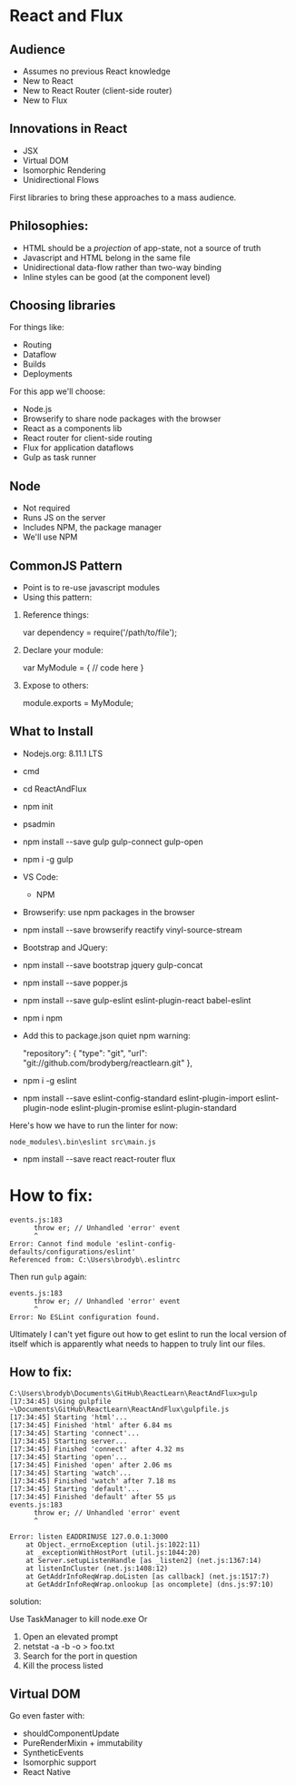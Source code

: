 # React and Flux

## Audience

* Assumes no previous React knowledge
* New to React
* New to React Router (client-side router)
* New to Flux

## Innovations in React

* JSX
* Virtual DOM
* Isomorphic Rendering
* Unidirectional Flows

First libraries to bring these approaches to a mass audience. 

## Philosophies: 

* HTML should be a *projection* of app-state, not a source of truth
* Javascript and HTML belong in the same file
* Unidirectional data-flow rather than two-way binding
* Inline styles can be good (at the component level)

## Choosing libraries

For things like: 

* Routing
* Dataflow
* Builds
* Deployments

For this app we'll choose: 

* Node.js
* Browserify to share node packages with the browser
* React as a components lib
* React router for client-side routing
* Flux for application dataflows
* Gulp as task runner

## Node

* Not required
* Runs JS on the server
* Includes NPM, the package manager
* We'll use NPM

## CommonJS Pattern

* Point is to re-use javascript modules
* Using this pattern: 

1. Reference things: 

    var dependency = require('/path/to/file');

2. Declare your module: 

    var MyModule = {
      // code here
    }
  
3. Expose to others: 

    module.exports = MyModule;

## What to Install

* Nodejs.org: 8.11.1 LTS
* cmd
* cd ReactAndFlux
* npm init
* psadmin
* npm install --save gulp gulp-connect gulp-open
* npm i -g gulp
* VS Code: 
  * NPM
* Browserify: use npm packages in the browser
* npm install --save browserify reactify vinyl-source-stream
* Bootstrap and JQuery: 
* npm install --save bootstrap jquery gulp-concat
* npm install --save popper.js
* npm install --save gulp-eslint eslint-plugin-react babel-eslint
* npm i npm
* Add this to package.json quiet npm warning: 

    "repository": {
      "type": "git",
      "url": "git://github.com/brodyberg/reactlearn.git"
    },

* npm i -g eslint
* npm install --save eslint-config-standard eslint-plugin-import eslint-plugin-node eslint-plugin-promise eslint-plugin-standard

Here's how we have to run the linter for now: 

    node_modules\.bin\eslint src\main.js

* npm install --save react react-router flux


# How to fix: 

    events.js:183
          throw er; // Unhandled 'error' event
          ^
    Error: Cannot find module 'eslint-config-defaults/configurations/eslint'
    Referenced from: C:\Users\brodyb\.eslintrc

Then run ```gulp``` again: 

    events.js:183
          throw er; // Unhandled 'error' event
          ^
    Error: No ESLint configuration found.

Ultimately I can't yet figure out how to get eslint to run the local version
of itself which is apparently what needs to happen to truly lint our files. 

## How to fix: 

    C:\Users\brodyb\Documents\GitHub\ReactLearn\ReactAndFlux>gulp
    [17:34:45] Using gulpfile ~\Documents\GitHub\ReactLearn\ReactAndFlux\gulpfile.js
    [17:34:45] Starting 'html'...
    [17:34:45] Finished 'html' after 6.84 ms
    [17:34:45] Starting 'connect'...
    [17:34:45] Starting server...
    [17:34:45] Finished 'connect' after 4.32 ms
    [17:34:45] Starting 'open'...
    [17:34:45] Finished 'open' after 2.06 ms
    [17:34:45] Starting 'watch'...
    [17:34:45] Finished 'watch' after 7.18 ms
    [17:34:45] Starting 'default'...
    [17:34:45] Finished 'default' after 55 μs
    events.js:183
          throw er; // Unhandled 'error' event
          ^

    Error: listen EADDRINUSE 127.0.0.1:3000
        at Object._errnoException (util.js:1022:11)
        at _exceptionWithHostPort (util.js:1044:20)
        at Server.setupListenHandle [as _listen2] (net.js:1367:14)
        at listenInCluster (net.js:1408:12)
        at GetAddrInfoReqWrap.doListen [as callback] (net.js:1517:7)
        at GetAddrInfoReqWrap.onlookup [as oncomplete] (dns.js:97:10)

solution: 

Use TaskManager to kill node.exe
Or
1. Open an elevated prompt
2. netstat -a -b -o > foo.txt
3. Search for the port in question
4. Kill the process listed 

## Virtual DOM

Go even faster with: 

* shouldComponentUpdate
* PureRenderMixin + immutability
* SyntheticEvents
* Isomorphic support
* React Native